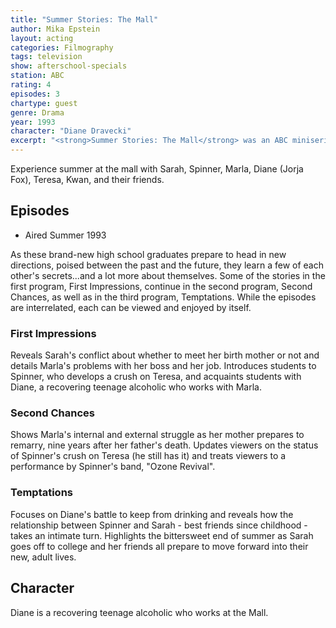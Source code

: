 ```yaml
---
title: "Summer Stories: The Mall"
author: Mika Epstein
layout: acting
categories: Filmography
tags: television
show: afterschool-specials
station: ABC
rating: 4
episodes: 3
chartype: guest
genre: Drama
year: 1993
character: "Diane Dravecki"
excerpt: "<strong>Summer Stories: The Mall</strong> was an ABC miniseries, much in the vein of their after school specials."
---
```


Experience summer at the mall with Sarah, Spinner, Marla, Diane (Jorja Fox), Teresa, Kwan, and their friends.

## Episodes

* Aired Summer 1993

As these brand-new high school graduates prepare to head in new directions, poised between the past and the future, they learn a few of each other's secrets...and a lot more about themselves. Some of the stories in the first program, First Impressions, continue in the second program, Second Chances, as well as in the third program, Temptations. While the episodes are interrelated, each can be viewed and enjoyed by itself.

### First Impressions

Reveals Sarah's conflict about whether to meet her birth mother or not and details Marla's problems with her boss and her job. Introduces students to Spinner, who develops a crush on Teresa, and acquaints students with Diane, a recovering teenage alcoholic who works with Marla.

### Second Chances

Shows Marla's internal and external struggle as her mother prepares to remarry, nine years after her father's death. Updates viewers on the status of Spinner's crush on Teresa (he still has it) and treats viewers to a performance by Spinner's band, "Ozone Revival".

### Temptations

Focuses on Diane's battle to keep from drinking and reveals how the relationship between Spinner and Sarah - best friends since childhood - takes an intimate turn. Highlights the bittersweet end of summer as Sarah goes off to college and her friends all prepare to move forward into their new, adult lives.

## Character

Diane is a recovering teenage alcoholic who works at the Mall.